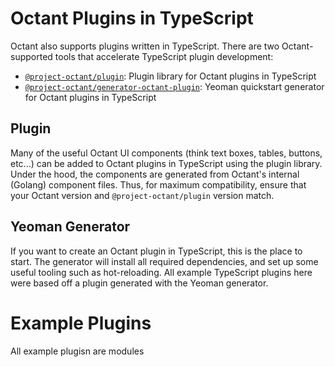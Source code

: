 # Octant Plugins in TypeScript

Octant also supports plugins written in TypeScript. There are two Octant-supported tools that accelerate TypeScript plugin development:

* [`@project-octant/plugin`](https://github.com/vmware-tanzu/plugin-library-for-octant/tree/main/plugin): Plugin library for Octant plugins in TypeScript
* [`@project-octant/generator-octant-plugin`](https://github.com/vmware-tanzu/plugin-library-for-octant/tree/main/yeoman-generator): Yeoman quickstart generator for Octant plugins in TypeScript

## Plugin

Many of the useful Octant UI components (think text boxes, tables, buttons, etc...) can be added to Octant plugins in TypeScript using the plugin library. Under the hood, the components are generated from Octant's internal (Golang) component files. Thus, for maximum compatibility, ensure that your Octant version and `@project-octant/plugin` version match.

## Yeoman Generator

If you want to create an Octant plugin in TypeScript, this is the place to start. The generator will install all required dependencies, and set up some useful tooling such as hot-reloading. All example TypeScript plugins here were based off a plugin generated with the Yeoman generator.

# Example Plugins

All example plugisn are modules 